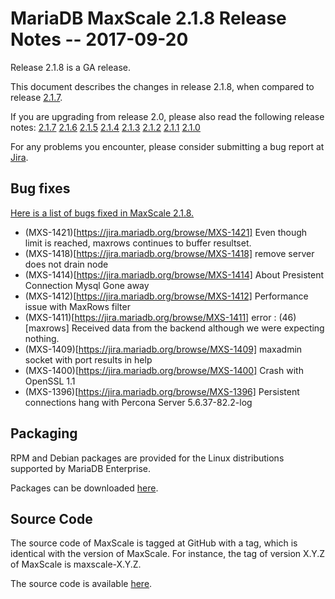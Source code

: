 # MariaDB MaxScale 2.1.8 Release Notes -- 2017-09-20

Release 2.1.8 is a GA release.

This document describes the changes in release 2.1.8, when compared to
release [2.1.7](MaxScale-2.1.7-Release-Notes.md).

If you are upgrading from release 2.0, please also read the following
release notes:
[2.1.7](./MaxScale-2.1.7-Release-Notes.md)
[2.1.6](./MaxScale-2.1.6-Release-Notes.md)
[2.1.5](./MaxScale-2.1.5-Release-Notes.md)
[2.1.4](./MaxScale-2.1.4-Release-Notes.md)
[2.1.3](./MaxScale-2.1.3-Release-Notes.md)
[2.1.2](./MaxScale-2.1.2-Release-Notes.md)
[2.1.1](./MaxScale-2.1.1-Release-Notes.md)
[2.1.0](./MaxScale-2.1.0-Release-Notes.md)

For any problems you encounter, please consider submitting a bug
report at [Jira](https://jira.mariadb.org).

## Bug fixes

[Here is a list of bugs fixed in MaxScale 2.1.8.](https://jira.mariadb.org/issues/?jql=project%20%3D%20MXS%20AND%20issuetype%20%3D%20Bug%20AND%20status%20%3D%20Closed%20AND%20fixVersion%20%3D%202.1.8)

* (MXS-1421)[https://jira.mariadb.org/browse/MXS-1421] Even though limit is reached, maxrows continues to buffer resultset.
* (MXS-1418)[https://jira.mariadb.org/browse/MXS-1418] remove server does not drain node
* (MXS-1414)[https://jira.mariadb.org/browse/MXS-1414] About  Presistent Connection  Mysql Gone away
* (MXS-1412)[https://jira.mariadb.org/browse/MXS-1412] Performance issue with MaxRows filter
* (MXS-1411)[https://jira.mariadb.org/browse/MXS-1411] error : (46) [maxrows] Received data from the backend although we were expecting nothing.
* (MXS-1409)[https://jira.mariadb.org/browse/MXS-1409] maxadmin socket with port results in help
* (MXS-1400)[https://jira.mariadb.org/browse/MXS-1400] Crash with OpenSSL 1.1
* (MXS-1396)[https://jira.mariadb.org/browse/MXS-1396] Persistent connections hang with Percona Server 5.6.37-82.2-log

## Packaging

RPM and Debian packages are provided for the Linux distributions supported
by MariaDB Enterprise.

Packages can be downloaded [here](https://mariadb.com/resources/downloads).

## Source Code

The source code of MaxScale is tagged at GitHub with a tag, which is identical
with the version of MaxScale. For instance, the tag of version X.Y.Z of MaxScale
is maxscale-X.Y.Z.

The source code is available [here](https://github.com/mariadb-corporation/MaxScale).
